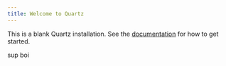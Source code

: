```yaml
---
title: Welcome to Quartz
---
```


This is a blank Quartz installation.
See the [documentation](https://quartz.jzhao.xyz) for how to get started.


sup boi
